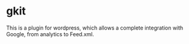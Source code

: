 # gkit
This is a plugin for wordpress, which allows a complete integration with Google, from analytics to Feed.xml.
